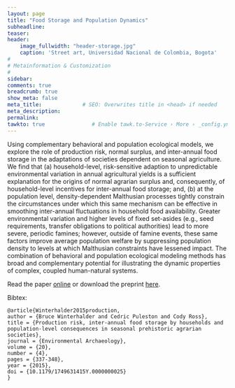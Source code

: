 ```yaml
---
layout: page
title: "Food Storage and Population Dynamics"
subheadline: 
teaser: 
header:
    image_fullwidth: "header-storage.jpg"
    caption: 'Street art, Universidad Nacional de Colombia, Bogota'
#
# Metainformation & Customization
#
sidebar: 
comments: true
breadcrumb: true
show_meta: false
meta_title:             # SEO: Overwrites title in <head> if needed
meta_description:
permalink:
tawkto: true               # Enable tawk.to-Service › More › _config.yml
---
```

<div class="row">
<div class="medium-8 columns t30">
<img src="{{ site.url }}/images/storage.png" alt="">
</div><!-- /.medium-8.columns -->
</div><!-- /.row -->
Using complementary behavioral and population ecological models, we explore the role of production risk, normal surplus, and inter-annual food storage in the adaptations of societies dependent on seasonal agriculture. We find that (a) household-level, risk-sensitive adaption to unpredictable environmental variation in annual agricultural yields is a sufficient explanation for the origins of normal agrarian surplus and, consequently, of household-level incentives for inter-annual food storage; and, (b) at the population level, density-dependent Malthusian processes tightly constrain the circumstances under which this same mechanism can be effective in smoothing inter-annual fluctuations in household food availability. Greater environmental variation and higher levels of fixed set-asides (e.g., seed requirements, transfer obligations to political authorities) lead to more severe, periodic famines; however, outside of famine events, these same factors improve average population welfare by suppressing population density to levels at which Malthusian constraints have lessened impact. The combination of behavioral and population ecological modeling methods has broad and complementary potential for illustrating the dynamic properties of complex, coupled human-natural systems.

Read the paper [online][1] or download the preprint [here][2].

Bibtex:
```
@article{Winterhalder2015production,
author = {Bruce Winterhalder and Cedric Puleston and Cody Ross},
title = {Production risk, inter-annual food storage by households and population-level consequences in seasonal prehistoric agrarian societies},
journal = {Environmental Archaeology},
volume = {20},
number = {4},
pages = {337-348},
year = {2015},
doi = {10.1179/1749631415Y.0000000025}
}
```

 [1]: http://dx.doi.org/10.1179/1749631415Y.0000000025
 [2]: https://github.com/Ctross/ctross.github.io/blob/master/pdfs/StoragePreprint.pdf
 
